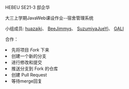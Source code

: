 HEBEU SE21-3 邸企华

大三上学期JavaWeb课设作业--宿舍管理系统

小组成员: [huazaiki](https://github.com/huazaiki)、
        [BeeJimmys](https://github.com/BeeJimmys)、
        [SuzumiyaJueYi](https://github.com/SuzumiyaJueYi)、
        [GALI]()<br>

合作：<br>
    <li>先将项目 *Fork* 下来 </li>
    <li>创建一个新的分支</li>
    <li>进行修改和提交</li>
    <li>推送分支到 Fork 的仓库</li>
    <li>创建 Pull Request</li>
    <li>等待merge回复</li>
    
